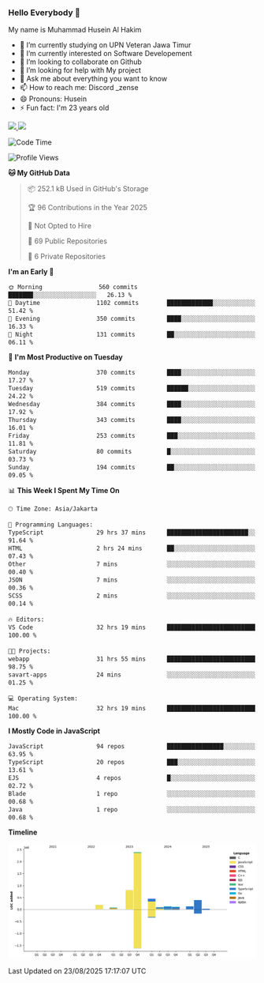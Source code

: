 ### Hello Everybody 👋

My name is Muhammad Husein Al Hakim

- 🔭 I’m currently studying on UPN Veteran Jawa Timur
- 🌱 I’m currently interested on Software Developement
- 👯 I’m looking to collaborate on Github
- 🤔 I’m looking for help with My project
- 💬 Ask me about everything you want to know
- 📫 How to reach me: Discord _zense
- 😄 Pronouns: Husein
- ⚡ Fun fact: I'm 23 years old

<p align="left">
<a href="https://github.com/huseinhq">
  <img height="180em" src="https://github-readme-stats-eight-theta.vercel.app/api?username=huseinhq&show_icons=true&theme=algolia&include_all_commits=true&count_private=true"/>
  <img height="180em" src="https://github-readme-stats-eight-theta.vercel.app/api/top-langs/?username=huseinhq&layout=compact&langs_count=8&theme=algolia"/>
</a>
</p>

<!--START_SECTION:waka-->
![Code Time](http://img.shields.io/badge/Code%20Time-2%2C575%20hrs%2047%20mins-blue)

![Profile Views](http://img.shields.io/badge/Profile%20Views-0-blue)

**🐱 My GitHub Data** 

> 📦 252.1 kB Used in GitHub's Storage 
 > 
> 🏆 96 Contributions in the Year 2025
 > 
> 🚫 Not Opted to Hire
 > 
> 📜 69 Public Repositories 
 > 
> 🔑 6 Private Repositories 
 > 
**I'm an Early 🐤** 

```text
🌞 Morning                560 commits         ███████░░░░░░░░░░░░░░░░░░   26.13 % 
🌆 Daytime                1102 commits        █████████████░░░░░░░░░░░░   51.42 % 
🌃 Evening                350 commits         ████░░░░░░░░░░░░░░░░░░░░░   16.33 % 
🌙 Night                  131 commits         ██░░░░░░░░░░░░░░░░░░░░░░░   06.11 % 
```
📅 **I'm Most Productive on Tuesday** 

```text
Monday                   370 commits         ████░░░░░░░░░░░░░░░░░░░░░   17.27 % 
Tuesday                  519 commits         ██████░░░░░░░░░░░░░░░░░░░   24.22 % 
Wednesday                384 commits         ████░░░░░░░░░░░░░░░░░░░░░   17.92 % 
Thursday                 343 commits         ████░░░░░░░░░░░░░░░░░░░░░   16.01 % 
Friday                   253 commits         ███░░░░░░░░░░░░░░░░░░░░░░   11.81 % 
Saturday                 80 commits          █░░░░░░░░░░░░░░░░░░░░░░░░   03.73 % 
Sunday                   194 commits         ██░░░░░░░░░░░░░░░░░░░░░░░   09.05 % 
```


📊 **This Week I Spent My Time On** 

```text
🕑︎ Time Zone: Asia/Jakarta

💬 Programming Languages: 
TypeScript               29 hrs 37 mins      ███████████████████████░░   91.64 % 
HTML                     2 hrs 24 mins       ██░░░░░░░░░░░░░░░░░░░░░░░   07.43 % 
Other                    7 mins              ░░░░░░░░░░░░░░░░░░░░░░░░░   00.40 % 
JSON                     7 mins              ░░░░░░░░░░░░░░░░░░░░░░░░░   00.36 % 
SCSS                     2 mins              ░░░░░░░░░░░░░░░░░░░░░░░░░   00.14 % 

🔥 Editors: 
VS Code                  32 hrs 19 mins      █████████████████████████   100.00 % 

🐱‍💻 Projects: 
webapp                   31 hrs 55 mins      █████████████████████████   98.75 % 
savart-apps              24 mins             ░░░░░░░░░░░░░░░░░░░░░░░░░   01.25 % 

💻 Operating System: 
Mac                      32 hrs 19 mins      █████████████████████████   100.00 % 
```

**I Mostly Code in JavaScript** 

```text
JavaScript               94 repos            ████████████████░░░░░░░░░   63.95 % 
TypeScript               20 repos            ███░░░░░░░░░░░░░░░░░░░░░░   13.61 % 
EJS                      4 repos             █░░░░░░░░░░░░░░░░░░░░░░░░   02.72 % 
Blade                    1 repo              ░░░░░░░░░░░░░░░░░░░░░░░░░   00.68 % 
Java                     1 repo              ░░░░░░░░░░░░░░░░░░░░░░░░░   00.68 % 
```



**Timeline**

![Lines of Code chart](https://raw.githubusercontent.com/HuseinHQ/HuseinHQ/main/assets/bar_graph.png)


 Last Updated on 23/08/2025 17:17:07 UTC
<!--END_SECTION:waka-->
